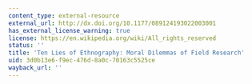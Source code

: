 ```yaml
---
content_type: external-resource
external_url: http://dx.doi.org/10.1177/089124193022003001
has_external_license_warning: true
license: https://en.wikipedia.org/wiki/All_rights_reserved
status: ''
title: 'Ten Lies of Ethnography: Moral Dilemmas of Field Research'
uid: 3d0b13e6-f9ec-476d-8a0c-70163c5525ce
wayback_url: ''
---
```

